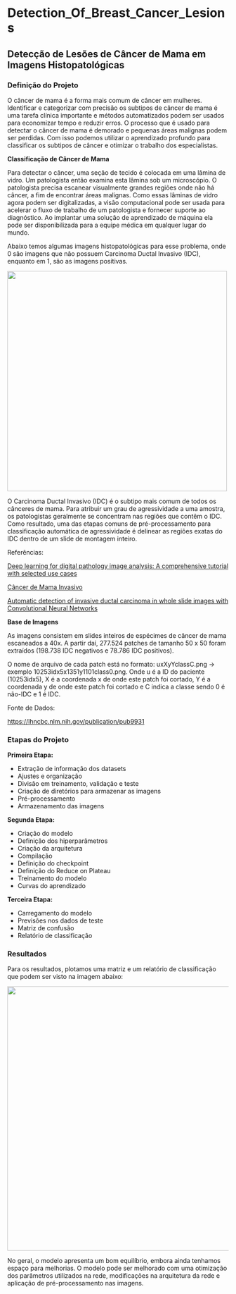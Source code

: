 # Detection_Of_Breast_Cancer_Lesions

## Detecção de Lesões de Câncer de Mama em Imagens Histopatológicas

### Definição do Projeto

O câncer de mama é a forma mais comum de câncer em mulheres. Identificar e categorizar com precisão os subtipos de câncer de mama é uma tarefa clínica importante e métodos automatizados podem ser usados para economizar tempo e reduzir erros. O processo que é usado para detectar o câncer de mama é demorado e pequenas áreas malignas podem ser perdidas. Com isso podemos utilizar o aprendizado profundo para classificar os subtipos de câncer e otimizar o trabalho dos especialistas.

**Classificação de Câncer de Mama**

Para detectar o câncer, uma seção de tecido é colocada em uma lâmina de vidro. Um patologista então examina esta lâmina sob um microscópio. O patologista precisa escanear visualmente grandes regiões onde não há câncer, a fim de encontrar áreas malignas. Como essas lâminas de vidro agora podem ser digitalizadas, a visão computacional pode ser usada para acelerar o fluxo de trabalho de um patologista e fornecer suporte ao diagnóstico. Ao implantar uma solução de aprendizado de máquina ela pode ser disponibilizada para a equipe médica em qualquer lugar do mundo.

Abaixo temos algumas imagens histopatológicas para esse problema, onde 0 são imagens que não possuem Carcinoma Ductal Invasivo (IDC), enquanto em 1, são as imagens positivas.

<div>
<img src="https://user-images.githubusercontent.com/54995990/181391611-feb8597d-d20a-4a47-890b-77a1b47b3075.png" width="500px" />
</div>

O Carcinoma Ductal Invasivo (IDC) é o subtipo mais comum de todos os cânceres de mama. Para atribuir um grau de agressividade a uma amostra, os patologistas geralmente se concentram nas regiões que contêm o IDC. Como resultado, uma das etapas comuns de pré-processamento para classificação automática de agressividade é delinear as regiões exatas do IDC dentro de um slide de montagem inteiro.

Referências:

<a href="https://pubmed.ncbi.nlm.nih.gov/27563488/">Deep learning for digital pathology image analysis: A comprehensive tutorial with selected use cases</a>

<a href="http://www.oncoguia.org.br/conteudo/cancer-de-mama-invasivo/1387/34/">Câncer de Mama Invasivo</a>

<a href="https://www.researchgate.net/publication/263052166_Automatic_detection_of_invasive_ductal_carcinoma_in_whole_slide_images_with_Convolutional_Neural_Networks">Automatic detection of invasive ductal carcinoma in whole slide images with Convolutional Neural Networks</a>

**Base de Imagens**

As imagens consistem em slides inteiros de espécimes de câncer de mama escaneados a 40x. A partir daí, 277.524 patches de tamanho 50 x 50 foram extraídos (198.738 IDC negativos e 78.786 IDC positivos). 

O nome de arquivo de cada patch está no formato: uxXyYclassC.png -> exemplo 10253idx5x1351y1101class0.png. Onde u é a ID do paciente (10253idx5), X é a coordenada x de onde este patch foi cortado, Y é a coordenada y de onde este patch foi cortado e C indica a classe sendo 0 é não-IDC e 1 é IDC.

Fonte de Dados:

https://lhncbc.nlm.nih.gov/publication/pub9931

### Etapas do Projeto

**Primeira Etapa:**

- Extração de informação dos datasets
- Ajustes e organização
- Divisão em treinamento, validação e teste
- Criação de diretórios para armazenar as imagens
- Pré-processamento
- Armazenamento das imagens 

**Segunda Etapa:**

- Criação do modelo
- Definição dos hiperparâmetros
- Criação da arquitetura
- Compilação
- Definição do checkpoint
- Definição do Reduce on Plateau
- Treinamento do modelo
- Curvas do aprendizado

**Terceira Etapa:**

- Carregamento do modelo
- Previsões nos dados de teste
- Matriz de confusão
- Relatório de classificação

### **Resultados**

Para os resultados, plotamos uma matriz e um relatório de classificação que podem ser visto na imagem abaixo:

<div>
<img src="https://user-images.githubusercontent.com/54995990/181393361-370044e5-8acd-409c-9b6a-dfd1d5ac71d8.png" width="600px" />
</div>

No geral, o modelo apresenta um bom equilíbrio, embora ainda tenhamos espaço para melhorias. O modelo pode ser melhorado com uma otimização dos parâmetros utilizados na rede, modificações na arquitetura da rede e aplicação de pré-processamento nas imagens. 
